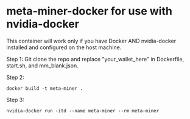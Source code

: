 # meta-miner-docker for use with nvidia-docker

This container will work only if you have Docker AND nvidia-docker installed and configured on the host machine.

Step 1:
Git clone the repo and replace "your_wallet_here" in Dockerfile, start.sh, and mm_blank.json.

Step 2:
```
docker build -t meta-miner .
```

Step 3:
```
nvidia-docker run -itd --name meta-miner --rm meta-miner
``` 
